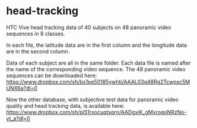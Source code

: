 # head-tracking
HTC Vive head tracking data of 40 subjects on 48 panoramic video sequences in 8 classes.

In each file, the latitude data are in the first column and the longitude data are in the second column.

Data of each subject are all in the same folder. Each data file is named after the name of the corresponding video sequence.
The 48 panoramic video sequences can be downloaded here:
https://www.dropbox.com/sh/bs1pe50185ywhti/AAAL03q48Rg2Tcwpxc5MUNX6a?dl=0


Now the other database, with subjective test data for panoramic video quality and head tracking data, is available here:
https://www.dropbox.com/sh/pi51rxocuqtxqrn/AADgxiK_gMxroqoNRzNo-yt_a?dl=0
